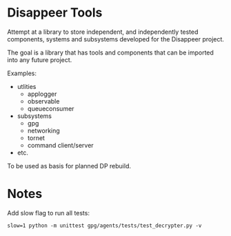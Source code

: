# Disappeer Tools

Attempt at a library to store independent, and independently tested 
components, systems and subsystems developed for the Disappeer project.

The goal is a library that has tools and components that can be
imported into any future project.

Examples:

- utlities
    - applogger
    - observable
    - queueconsumer
- subsystems
    - gpg 
    - networking
    - tornet
    - command client/server
 - etc.
 
 To be used as basis for planned DP rebuild. 
 
 # Notes
 
 Add slow flag to run all tests:
 
 `slow=1 python -m unittest gpg/agents/tests/test_decrypter.py -v` 